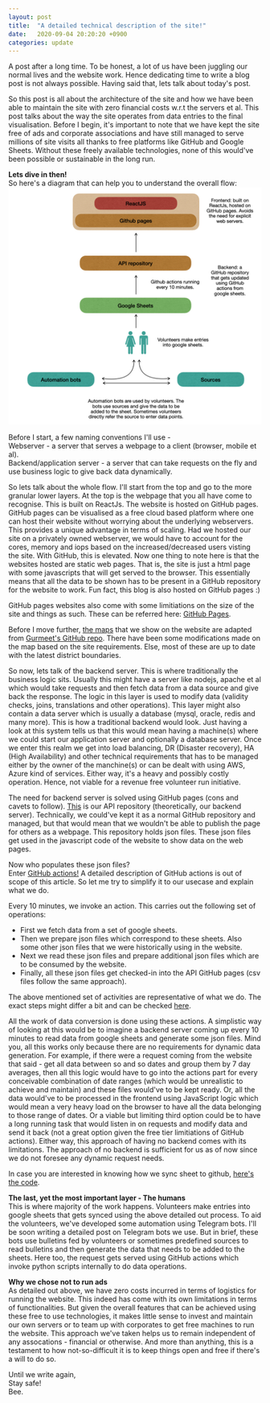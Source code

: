 ```yaml
---
layout: post
title:  "A detailed technical description of the site!"
date:   2020-09-04 20:20:20 +0900
categories: update
---
```

A post after a long time. To be honest, a lot of us have been juggling our normal lives and the website work. Hence dedicating time to write a blog post is not always possible. Having said that, lets talk about today's post.  

So this post is all about the architecture of the site and how we have been able to maintain the site with zero financial costs w.r.t the servers et al. This post talks about the way the site operates from data entries to the final visualisation. Before I begin, it's important to note that we have kept the site free of ads and corporate associations and have still managed to serve millions of site visits all thanks to free platforms like GitHub and Google Sheets. Without these freely available technologies, none of this would've been possible or sustainable in the long run.

**Lets dive in then!**  
So here's a diagram that can help you to understand the overall flow:  
![The architecture](/assets/images/architecture.png)  


Before I start, a few naming conventions I'll use -   
Webserver - a server that serves a webpage to a client (browser, mobile et al).  
Backend/application server - a server that can take requests on the fly and use business logic to give back data dynamically.

So lets talk about the whole flow. I'll start from the top and go to the more granular lower layers. 
At the top is the webpage that you all have come to recognise. This is built on ReactJs. The website is hosted on GitHub pages. GitHub pages can be visualised as a free cloud based platform where one can host their website without worrying about the underlying webservers. This provides a unique advantage in terms of scaling. Had we hosted our site on a privately owned webserver, we would have to account for the cores, memory and iops based on the increased/decreased users visting the site. With GitHub, this is elevated. Now one thing to note here is that the websites hosted are static web pages. That is, the site is just a html page with some javascripts that will get served to the browser. This essentially means that all the data to be shown has to be present in a GitHub repository for the website to work. Fun fact, this blog is also hosted on GitHub pages :)   

GitHub pages websites also come with some limitiations on the size of the site and things as such. These can be referred here: [GitHub Pages](https://docs.github.com/en/github/working-with-github-pages/about-github-pages). 

Before I move further, [the maps](https://github.com/covid19india/covid19india-react/tree/master/public/maps) that we show on the website are adapted from [Gurmeet's GitHub repo](https://github.com/guneetnarula/indian-district-boundaries). There have been some modifications made on the map based on the site requirements. Else, most of these are up to date with the latest district boundaries. 

So now, lets talk of the backend server. This is where traditionally the business logic sits. Usually this might have a server like nodejs, apache et al which would take requests and then fetch data from a data source and give back the response. The logic in this layer is used to modify data (validity checks, joins, translations and other operations). This layer might also contain a data server which is usually a database (mysql, oracle, redis and many more). This is how a traditional backend would look. Just having a look at this system tells us that this would mean having a machine(s) where we could start our application server and optionally a database server. Once we enter this realm we get into load balancing, DR (Disaster recovery), HA (High Availability) and other technical requirements that has to be managed either by the owner of the manchine(s) or can be dealt with using AWS, Azure kind of services. Either way, it's a heavy and possibly costly operation. Hence, not viable for a revenue free volunteer run initiative.

The need for backend server is solved using GitHub pages (cons and cavets to follow). [This](https://github.com/covid19india/api/tree/gh-pages) is our API repository (theoretically, our backend server). Technically, we could've kept it as a normal GitHub repository and managed, but that would mean that we wouldn't be able to publish the page for others as a webpage. This repository holds json files. These json files get used in the javascript code of the website to show data on the web pages.  

Now who populates these json files?   
Enter [GitHub actions!](https://github.com/features/actions) A detailed description of GitHub actions is out of scope of this article. So let me try to simplify it to our usecase and explain what we do. 

Every 10 minutes, we invoke an action. This carries out the following set of operations:
- First we fetch data from a set of google sheets.
- Then we prepare json files which correspond to these sheets. Also some other json files that we were historically using in the website.
- Next we read these json files and prepare additional json files which are to be consumed by the website.
- Finally, all these json files get checked-in into the API GitHub pages (csv files follow the same approach).

The above mentioned set of activities are representative of what we do. The exact steps might differ a bit and can be checked [here](https://github.com/covid19india/api/blob/master/main.sh).

All the work of data conversion is done using these actions. A simplistic way of looking at this would be to imagine a backend server coming up every 10 minutes to read data from google sheets and generate some json files. Mind you, all this works only because there are no requirements for dynamic data generation. For example, if there were a request coming from the website that said - get all data between so and so dates and group them by 7 day averages, then all this logic would have to go into the actions part for every conceivable combination of date ranges (which would be unrealistic to achieve and maintain) and these files would've to be kept ready. Or, all the data would've to be processed in the frontend using JavaScript logic which would mean a very heavy load on the browser to have all the data belonging to those range of dates. Or a viable but limiting third option could be to have a long running task that would listen in on requests and modify data and send it back (not a great option given the free tier limitiations of GitHub actions). Either way, this approach of having no backend comes with its limitations. The approach of no backend is sufficient for us as of now since we do not foresee any dynamic request needs.

In case you are interested in knowing how we sync sheet to github, [here's the code](https://github.com/covid19india/api/blob/master/src/sheet-to-json_generic.js).

**The last, yet the most important layer - The humans**  
This is where majority of the work happens. Volunteers make entries into google sheets that gets synced using the above detailed out process. To aid the volunteers, we've developed some automation using Telegram bots. I'll be soon writing a detailed post on Telegram bots we use. But in brief, these bots use bulletins fed by volunteers or sometimes predefined sources to read bulletins and then generate the data that needs to be added to the sheets. Here too, the request gets served using GitHub actions which invoke python scripts internally to do data operations.

**Why we chose not to run ads**  
As detailed out above, we have zero costs incurred in terms of logistics for running the website. This indeed has come with its own limitations in terms of functionalities. But given the overall features that can be achieved using these free to use technologies, it makes little sense to invest and maintain our own servers or to team up with corporates to get free machines to run the website. This approach we've taken helps us to remain independent of any assocations - financial or otherwise. And more than anything, this is a testament to how not-so-difficult it is to keep things open and free if there's a will to do so.


Until we write again,  
Stay safe!  
Bee.








